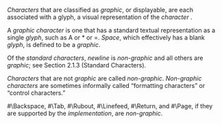  

*Characters* that are classified as *graphic*, or displayable, are each associated with a glyph, a visual representation of the *character* . 

A *graphic character* is one that has a standard textual representation as a single *glyph*, such as A or \* or =. *Space*, which effectively has a blank *glyph*, is defined to be a *graphic*. 

Of the *standard characters*, *newline* is *non-graphic* and all others are *graphic*; see Section 2.1.3 (Standard Characters). 

*Characters* that are not *graphic* are called *non-graphic*. *Non-graphic characters* are sometimes informally called “formatting characters” or “control characters.” 

#\Backspace, #\Tab, #\Rubout, #\Linefeed, #\Return, and #\Page, if they are supported by the *implementation*, are *non-graphic*. 

